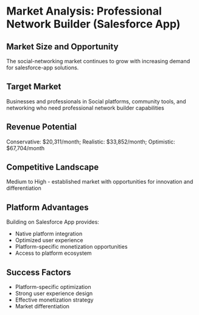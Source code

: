 # Market Analysis: Professional Network Builder (Salesforce App)

## Market Size and Opportunity
The social-networking market continues to grow with increasing demand for salesforce-app solutions.

## Target Market
Businesses and professionals in Social platforms, community tools, and networking who need professional network builder capabilities

## Revenue Potential
Conservative: $20,311/month; Realistic: $33,852/month; Optimistic: $67,704/month

## Competitive Landscape
Medium to High - established market with opportunities for innovation and differentiation

## Platform Advantages
Building on Salesforce App provides:
- Native platform integration
- Optimized user experience
- Platform-specific monetization opportunities
- Access to platform ecosystem

## Success Factors
- Platform-specific optimization
- Strong user experience design
- Effective monetization strategy
- Market differentiation
